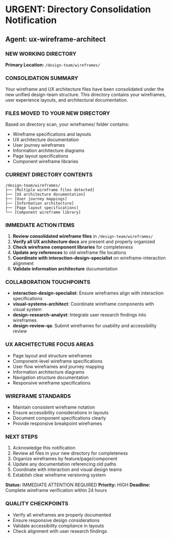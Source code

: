 # URGENT: Directory Consolidation Notification

## Agent: ux-wireframe-architect

### NEW WORKING DIRECTORY
**Primary Location:** `/design-team/wireframes/`

### CONSOLIDATION SUMMARY
Your wireframe and UX architecture files have been consolidated under the new unified design-team structure. This directory contains your wireframes, user experience layouts, and architectural documentation.

### FILES MOVED TO YOUR NEW DIRECTORY
Based on directory scan, your wireframes/ folder contains:
- Wireframe specifications and layouts
- UX architecture documentation
- User journey wireframes
- Information architecture diagrams
- Page layout specifications
- Component wireframe libraries

### CURRENT DIRECTORY CONTENTS
```
/design-team/wireframes/
├── [Multiple wireframe files detected]
├── [UX architecture documentation]
├── [User journey mappings]
├── [Information architecture]
├── [Page layout specifications]
└── [Component wireframe library]
```

### IMMEDIATE ACTION ITEMS
1. **Review consolidated wireframe files** in `/design-team/wireframes/`
2. **Verify all UX architecture docs** are present and properly organized
3. **Check wireframe component libraries** for completeness
4. **Update any references** to old wireframe file locations
5. **Coordinate with interaction-design-specialist** on wireframe-interaction alignment
6. **Validate information architecture** documentation

### COLLABORATION TOUCHPOINTS
- **interaction-design-specialist**: Ensure wireframes align with interaction specifications
- **visual-systems-architect**: Coordinate wireframe components with visual system
- **design-research-analyst**: Integrate user research findings into wireframes
- **design-review-qa**: Submit wireframes for usability and accessibility review

### UX ARCHITECTURE FOCUS AREAS
- Page layout and structure wireframes
- Component-level wireframe specifications
- User flow wireframes and journey mapping
- Information architecture diagrams
- Navigation structure documentation
- Responsive wireframe specifications

### WIREFRAME STANDARDS
- Maintain consistent wireframe notation
- Ensure accessibility considerations in layouts
- Document component specifications clearly
- Provide responsive breakpoint wireframes

### NEXT STEPS
1. Acknowledge this notification
2. Review all files in your new directory for completeness
3. Organize wireframes by feature/page/component
4. Update any documentation referencing old paths
5. Coordinate with interaction and visual design teams
6. Establish clear wireframe versioning system

**Status:** IMMEDIATE ATTENTION REQUIRED
**Priority:** HIGH
**Deadline:** Complete wireframe verification within 24 hours

### QUALITY CHECKPOINTS
- Verify all wireframes are properly documented
- Ensure responsive design considerations
- Validate accessibility compliance in layouts
- Check alignment with user research findings